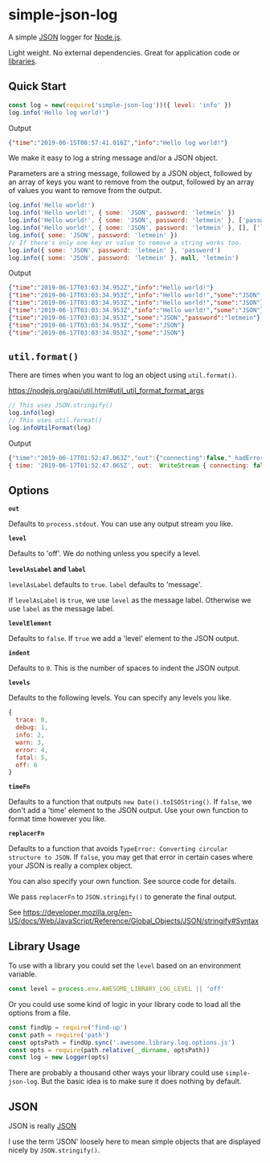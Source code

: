# simple-json-log

A simple [JSON](#json) logger for [Node.js](https://nodejs.org).

Light weight. No external dependencies. Great for application code or
[libraries](#library-usage).

## Quick Start

```js
const log = new(require('simple-json-log'))({ level: 'info' })
log.info('Hello log world!')
```

Output

```json
{"time":"2019-06-15T08:57:41.016Z","info":"Hello log world!"}
```

We make it easy to log a string message and/or a JSON object.

Parameters are a string message, followed by a JSON object, followed
by an array of keys you want to remove from the output, followed by an
array of values you want to remove from the output.

```js
log.info('Hello world!')
log.info('Hello world!', { some: 'JSON', password: 'letmein' })
log.info('Hello world!', { some: 'JSON', password: 'letmein' }, ['password'])
log.info('Hello world!', { some: 'JSON', password: 'letmein' }, [], ['letmein'])
log.info({ some: 'JSON', password: 'letmein' })
// If there's only one key or value to remove a string works too.
log.info({ some: 'JSON', password: 'letmein' }, 'password')
log.info({ some: 'JSON', password: 'letmein' }, null, 'letmein')
```

Output

```json
{"time":"2019-06-17T03:03:34.952Z","info":"Hello world!"}
{"time":"2019-06-17T03:03:34.953Z","info":"Hello world!","some":"JSON","password":"letmein"}
{"time":"2019-06-17T03:03:34.953Z","info":"Hello world!","some":"JSON"}
{"time":"2019-06-17T03:03:34.953Z","info":"Hello world!","some":"JSON"}
{"time":"2019-06-17T03:03:34.953Z","some":"JSON","password":"letmein"}
{"time":"2019-06-17T03:03:34.953Z","some":"JSON"}
{"time":"2019-06-17T03:03:34.953Z","some":"JSON"}
```

## `util.format()`

There are times when you want to log an object using `util.format()`.

https://nodejs.org/api/util.html#util_util_format_format_args

```js
// This uses JSON.stringify()
log.info(log)
// This uses util.format()
log.infoUtilFormat(log)
```

Output

```js
{"time":"2019-06-17T01:52:47.063Z","out":{"connecting":false,"_hadError":false,"_handle":{"writeQueueSize":0},"_parent":null,"_host":null,"_readableState":{"objectMode":false,"highWaterMark":16384,"buffer":{"head":null,"tail":null,"length":0},"length":0,"pipes":null,"pipesCount":0,"flowing":null,"ended":false,"endEmitted":false,"reading":false,"sync":true,"needReadable":false,"emittedReadable":false,"readableListening":false,"resumeScheduled":false,"destroyed":false,"defaultEncoding":"utf8","awaitDrain":0,"readingMore":false,"decoder":null,"encoding":null},"readable":false,"domain":null,"_events":{},"_eventsCount":2,"_writableState":{"objectMode":false,"highWaterMark":16384,"finalCalled":false,"needDrain":false,"ending":false,"ended":false,"finished":false,"destroyed":false,"decodeStrings":false,"defaultEncoding":"utf8","length":0,"writing":false,"corked":0,"sync":true,"bufferProcessing":false,"writecb":null,"writelen":0,"bufferedRequest":null,"lastBufferedRequest":null,"pendingcb":0,"prefinished":false,"errorEmitted":false,"bufferedRequestCount":0,"corkedRequestsFree":{"next":null,"entry":null}},"writable":true,"allowHalfOpen":false,"_bytesDispatched":0,"_sockname":null,"_writev":null,"_pendingData":null,"_pendingEncoding":"","server":null,"_server":null,"columns":167,"rows":52,"_type":"tty","fd":1,"_isStdio":true},"level":"trace","label":"message","levelAsLabel":true,"levelElement":false,"indent":0,"levels":{"trace":0,"debug":1,"info":2,"warn":3,"error":4,"fatal":5,"off":6}}
{ time: '2019-06-17T01:52:47.065Z', out:  WriteStream { connecting: false, _hadError: false, _handle:  TTY { writeQueueSize: 0, owner: [Circular], onread: [Function: onread] }, _parent: null, _host: null, _readableState:  ReadableState { objectMode: false, highWaterMark: 16384, buffer: [Object], length: 0, pipes: null, pipesCount: 0, flowing: null, ended: false, endEmitted: false, reading: false, sync: true, needReadable: false, emittedReadable: false, readableListening: false, resumeScheduled: false, destroyed: false, defaultEncoding: 'utf8', awaitDrain: 0, readingMore: false, decoder: null, encoding: null }, readable: false, domain: null, _events: { end: [Object], _socketEnd: [Function: onSocketEnd] }, _eventsCount: 2, _maxListeners: undefined, _writableState:  WritableState { objectMode: false, highWaterMark: 16384, finalCalled: false, needDrain: false, ending: false, ended: false, finished: false, destroyed: false, decodeStrings: false, defaultEncoding: 'utf8', length: 0, writing: false, corked: 0, sync: false, bufferProcessing: false, onwrite: [Function: bound onwrite], writecb: null, writelen: 0, bufferedRequest: null, lastBufferedRequest: null, pendingcb: 1, prefinished: false, errorEmitted: false, bufferedRequestCount: 0, corkedRequestsFree: [Object] }, writable: true, allowHalfOpen: false, _bytesDispatched: 1502, _sockname: null, _writev: null, _pendingData: null, _pendingEncoding: '', server: null, _server: null, columns: 167, rows: 52, _type: 'tty', fd: 1, _isStdio: true, destroySoon: [Function: destroy], _destroy: [Function], [Symbol(asyncId)]: 2, [Symbol(bytesRead)]: 0 }, level: 'trace', label: 'message', levelAsLabel: true, levelElement: false, indent: 0, levels: { trace: 0, debug: 1, info: 2, warn: 3, error: 4, fatal: 5, off: 6 }, timeFn: [Function], replacerFn: [Function], trace: [Function], traceUtilFormat: [Function], debug: [Function], debugUtilFormat: [Function], info: [Function], infoUtilFormat: [Function], warn: [Function], warnUtilFormat: [Function], error: [Function], errorUtilFormat: [Function], fatal: [Function], fatalUtilFormat: [Function], off: [Function], offUtilFormat: [Function] }
```

## Options

**`out`**

Defaults to `process.stdout`. You can use any output stream you
like.

**`level`**

Defaults to 'off'. We do nothing unless you specify a level.

**`levelAsLabel` and `label`**

`levelAsLabel` defaults to `true`.
`label` defaults to 'message'.

If `levelAsLabel` is `true`, we use `level` as the message label.
Otherwise we use `label` as the message label.

**`levelElement`**

Defaults to `false`. If `true` we add a 'level' element to the JSON
output.

**`indent`**

Defaults to `0`. This is the number of spaces to indent the JSON
output.

**`levels`**

Defaults to the following levels. You can specify any levels you like.

```js
{
  trace: 0,
  debug: 1,
  info: 2,
  warn: 3,
  error: 4,
  fatal: 5,
  off: 6
}
```

**`timeFn`**

Defaults to a function that outputs `new Date().toISOString()`. If
`false`, we don't add a 'time' element to the JSON output. Use your
own function to format time however you like.

**`replacerFn`**

Defaults to a function that avoids `TypeError: Converting circular
structure to JSON`. If `false`, you may get that error in certain
cases where your JSON is really a complex object.

You can also specify your own function. See source code for details.

We pass `replacerFn` to `JSON.stringify()` to generate the final
output.

See https://developer.mozilla.org/en-US/docs/Web/JavaScript/Reference/Global_Objects/JSON/stringify#Syntax

## Library Usage

To use with a library you could set the `level` based on an environment
variable.

```js
const level = process.env.AWESOME_LIBRARY_LOG_LEVEL || 'off'
```

Or you could use some kind of logic in your library code to load all
the options from a file.

```js
const findUp = require('find-up')
const path = require('path')
const optsPath = findUp.sync('.awesome.library.log.options.js')
const opts = require(path.relative(__dirname, optsPath))
const log = new Logger(opts)
```

There are probably a thousand other ways your library could use
`simple-json-log`. But the basic idea is to make sure it does nothing
by default.

## JSON

JSON is really [JSON](https://www.json.org/)

I use the term 'JSON' loosely here to mean simple objects that are
displayed nicely by `JSON.stringify()`.

